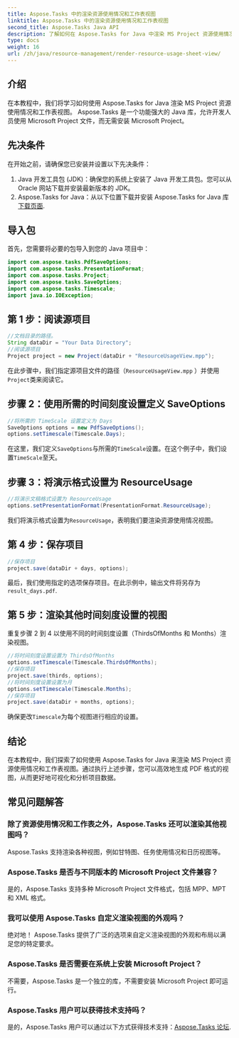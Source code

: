 ```yaml
---
title: Aspose.Tasks 中的渲染资源使用情况和工作表视图
linktitle: Aspose.Tasks 中的渲染资源使用情况和工作表视图
second_title: Aspose.Tasks Java API
description: 了解如何在 Aspose.Tasks for Java 中渲染 MS Project 资源使用情况和工作表视图。按照我们的分步指南轻松生成详细的 PDF 报告。
type: docs
weight: 16
url: /zh/java/resource-management/render-resource-usage-sheet-view/
---
```

## 介绍
在本教程中，我们将学习如何使用 Aspose.Tasks for Java 渲染 MS Project 资源使用情况和工作表视图。 Aspose.Tasks 是一个功能强大的 Java 库，允许开发人员使用 Microsoft Project 文件，而无需安装 Microsoft Project。
## 先决条件
在开始之前，请确保您已安装并设置以下先决条件：
1. Java 开发工具包 (JDK)：确保您的系统上安装了 Java 开发工具包。您可以从 Oracle 网站下载并安装最新版本的 JDK。
2.  Aspose.Tasks for Java：从以下位置下载并安装 Aspose.Tasks for Java 库[下载页面](https://releases.aspose.com/tasks/java/).

## 导入包
首先，您需要将必要的包导入到您的 Java 项目中：
```java
import com.aspose.tasks.PdfSaveOptions;
import com.aspose.tasks.PresentationFormat;
import com.aspose.tasks.Project;
import com.aspose.tasks.SaveOptions;
import com.aspose.tasks.Timescale;
import java.io.IOException;
```
## 第 1 步：阅读源项目
```java
//文档目录的路径。
String dataDir = "Your Data Directory";
//阅读源项目
Project project = new Project(dataDir + "ResourceUsageView.mpp");
```
在此步骤中，我们指定源项目文件的路径（`ResourceUsageView.mpp` ）并使用`Project`类来阅读它。
## 步骤 2：使用所需的时间刻度设置定义 SaveOptions
```java
//将所需的 TimeScale 设置定义为 Days
SaveOptions options = new PdfSaveOptions();
options.setTimescale(Timescale.Days);
```
在这里，我们定义`SaveOptions`与所需的`TimeScale`设置。在这个例子中，我们设置`TimeScale`至天。
## 步骤 3：将演示格式设置为 ResourceUsage
```java
//将演示文稿格式设置为 ResourceUsage
options.setPresentationFormat(PresentationFormat.ResourceUsage);
```
我们将演示格式设置为`ResourceUsage`，表明我们要渲染资源使用情况视图。
## 第 4 步：保存项目
```java
//保存项目
project.save(dataDir + days, options);
```
最后，我们使用指定的选项保存项目。在此示例中，输出文件将另存为`result_days.pdf`.
## 第 5 步：渲染其他时间刻度设置的视图
重复步骤 2 到 4 以使用不同的时间刻度设置（ThirdsOfMonths 和 Months）渲染视图。
```java
//将时间刻度设置设置为 ThirdsOfMonths
options.setTimescale(Timescale.ThirdsOfMonths);
//保存项目
project.save(thirds, options);
//将时间刻度设置设置为月
options.setTimescale(Timescale.Months);
//保存项目
project.save(dataDir + months, options);
```
确保更改`Timescale`为每个视图进行相应的设置。

## 结论
在本教程中，我们探索了如何使用 Aspose.Tasks for Java 来渲染 MS Project 资源使用情况和工作表视图。通过执行上述步骤，您可以高效地生成 PDF 格式的视图，从而更好地可视化和分析项目数据。
## 常见问题解答
### 除了资源使用情况和工作表之外，Aspose.Tasks 还可以渲染其他视图吗？
Aspose.Tasks 支持渲染各种视图，例如甘特图、任务使用情况和日历视图等。
### Aspose.Tasks 是否与不同版本的 Microsoft Project 文件兼容？
是的，Aspose.Tasks 支持多种 Microsoft Project 文件格式，包括 MPP、MPT 和 XML 格式。
### 我可以使用 Aspose.Tasks 自定义渲染视图的外观吗？
绝对地！ Aspose.Tasks 提供了广泛的选项来自定义渲染视图的外观和布局以满足您的特定要求。
### Aspose.Tasks 是否需要在系统上安装 Microsoft Project？
不需要，Aspose.Tasks 是一个独立的库，不需要安装 Microsoft Project 即可运行。
### Aspose.Tasks 用户可以获得技术支持吗？
是的，Aspose.Tasks 用户可以通过以下方式获得技术支持：[Aspose.Tasks 论坛](https://forum.aspose.com/c/tasks/15).